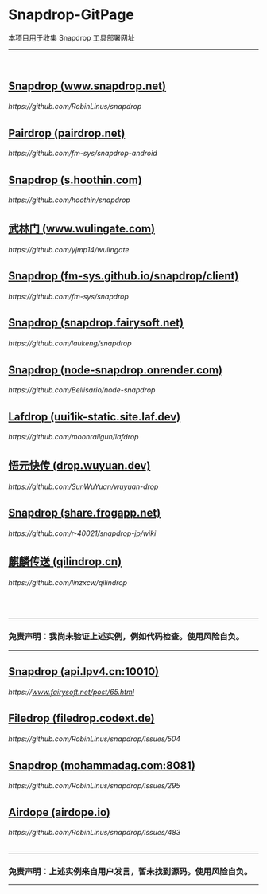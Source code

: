# Snapdrop-GitPage
本项目用于收集 Snapdrop 工具部署网址

---

<br>

## [Snapdrop (www.snapdrop.net)](https://www.snapdrop.net/)

###### https://<span></span>github.com/RobinLinus/snapdrop

## [Pairdrop (pairdrop.net)](https://pairdrop.net)

###### https://<span></span>github.com/fm-sys/snapdrop-android

## [Snapdrop (s.hoothin.com)](https://s.hoothin.com/)

###### https://<span></span>github.com/hoothin/snapdrop

## [武林门 (www.wulingate.com)](https://www.wulingate.com/)

###### https://<span></span>github.com/yjmp14/wulingate

## [Snapdrop (fm-sys.github.io/snapdrop/client)](https://fm-sys.github.io/snapdrop/client/)

###### https://<span></span>github.com/fm-sys/snapdrop

## [Snapdrop (snapdrop.fairysoft.net)](https://snapdrop.fairysoft.net)

###### https://<span></span>github.com/laukeng/snapdrop


## [Snapdrop (node-snapdrop.onrender.com)](https://node-snapdrop.onrender.com)

###### https://<span></span>github.com/Bellisario/node-snapdrop

## [Lafdrop (uui1ik-static.site.laf.dev)](https://uui1ik-static.site.laf.dev)

###### https://<span></span>github.com/moonrailgun/lafdrop

## [悟元快传 (drop.wuyuan.dev)](https://drop.wuyuan.dev/)

###### https://<span></span>github.com/SunWuYuan/wuyuan-drop

## [Snapdrop (share.frogapp.net)](https://share.frogapp.net)

###### https://<span></span>github.com/r-40021/snapdrop-jp/wiki

## [麒麟传送 (qilindrop.cn)](https://qilindrop.cn)

###### https://<span></span>github.com/linzxcw/qilindrop

<br>

---

### 免责声明：我尚未验证上述实例，例如代码检查。使用风险自负。

---

## [Snapdrop (api.lpv4.cn:10010)](http://api.lpv4.cn:10010)

###### https://<span></span>www.fairysoft.net/post/65.html

## [Filedrop (filedrop.codext.de)](https://filedrop.codext.de)

###### https://<span></span>github.com/RobinLinus/snapdrop/issues/504

## [Snapdrop (mohammadag.com:8081)](http://mohammadag.com:8081)

###### https://<span></span>github.com/RobinLinus/snapdrop/issues/295

## [Airdope (airdope.io)](https://airdope.io)

###### https://<span></span>github.com/RobinLinus/snapdrop/issues/483

---

### 免责声明：上述实例来自用户发言，暂未找到源码。使用风险自负。

---